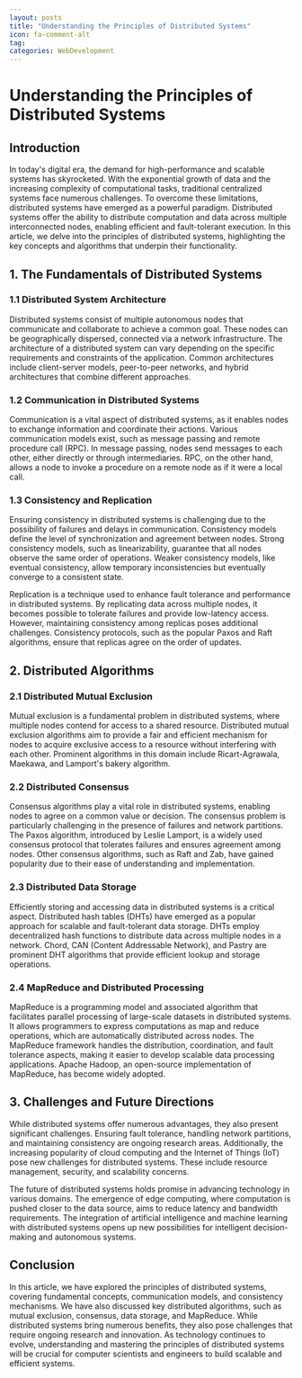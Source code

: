```yaml
---
layout: posts
title: "Understanding the Principles of Distributed Systems"
icon: fa-comment-alt
tag:      
categories: WebDevelopment
---
```



# Understanding the Principles of Distributed Systems

## Introduction

In today's digital era, the demand for high-performance and scalable systems has skyrocketed. With the exponential growth of data and the increasing complexity of computational tasks, traditional centralized systems face numerous challenges. To overcome these limitations, distributed systems have emerged as a powerful paradigm. Distributed systems offer the ability to distribute computation and data across multiple interconnected nodes, enabling efficient and fault-tolerant execution. In this article, we delve into the principles of distributed systems, highlighting the key concepts and algorithms that underpin their functionality.

## 1. The Fundamentals of Distributed Systems

### 1.1 Distributed System Architecture

Distributed systems consist of multiple autonomous nodes that communicate and collaborate to achieve a common goal. These nodes can be geographically dispersed, connected via a network infrastructure. The architecture of a distributed system can vary depending on the specific requirements and constraints of the application. Common architectures include client-server models, peer-to-peer networks, and hybrid architectures that combine different approaches.

### 1.2 Communication in Distributed Systems

Communication is a vital aspect of distributed systems, as it enables nodes to exchange information and coordinate their actions. Various communication models exist, such as message passing and remote procedure call (RPC). In message passing, nodes send messages to each other, either directly or through intermediaries. RPC, on the other hand, allows a node to invoke a procedure on a remote node as if it were a local call.

### 1.3 Consistency and Replication

Ensuring consistency in distributed systems is challenging due to the possibility of failures and delays in communication. Consistency models define the level of synchronization and agreement between nodes. Strong consistency models, such as linearizability, guarantee that all nodes observe the same order of operations. Weaker consistency models, like eventual consistency, allow temporary inconsistencies but eventually converge to a consistent state.

Replication is a technique used to enhance fault tolerance and performance in distributed systems. By replicating data across multiple nodes, it becomes possible to tolerate failures and provide low-latency access. However, maintaining consistency among replicas poses additional challenges. Consistency protocols, such as the popular Paxos and Raft algorithms, ensure that replicas agree on the order of updates.

## 2. Distributed Algorithms

### 2.1 Distributed Mutual Exclusion

Mutual exclusion is a fundamental problem in distributed systems, where multiple nodes contend for access to a shared resource. Distributed mutual exclusion algorithms aim to provide a fair and efficient mechanism for nodes to acquire exclusive access to a resource without interfering with each other. Prominent algorithms in this domain include Ricart-Agrawala, Maekawa, and Lamport's bakery algorithm.

### 2.2 Distributed Consensus

Consensus algorithms play a vital role in distributed systems, enabling nodes to agree on a common value or decision. The consensus problem is particularly challenging in the presence of failures and network partitions. The Paxos algorithm, introduced by Leslie Lamport, is a widely used consensus protocol that tolerates failures and ensures agreement among nodes. Other consensus algorithms, such as Raft and Zab, have gained popularity due to their ease of understanding and implementation.

### 2.3 Distributed Data Storage

Efficiently storing and accessing data in distributed systems is a critical aspect. Distributed hash tables (DHTs) have emerged as a popular approach for scalable and fault-tolerant data storage. DHTs employ decentralized hash functions to distribute data across multiple nodes in a network. Chord, CAN (Content Addressable Network), and Pastry are prominent DHT algorithms that provide efficient lookup and storage operations.

### 2.4 MapReduce and Distributed Processing

MapReduce is a programming model and associated algorithm that facilitates parallel processing of large-scale datasets in distributed systems. It allows programmers to express computations as map and reduce operations, which are automatically distributed across nodes. The MapReduce framework handles the distribution, coordination, and fault tolerance aspects, making it easier to develop scalable data processing applications. Apache Hadoop, an open-source implementation of MapReduce, has become widely adopted.

## 3. Challenges and Future Directions

While distributed systems offer numerous advantages, they also present significant challenges. Ensuring fault tolerance, handling network partitions, and maintaining consistency are ongoing research areas. Additionally, the increasing popularity of cloud computing and the Internet of Things (IoT) pose new challenges for distributed systems. These include resource management, security, and scalability concerns.

The future of distributed systems holds promise in advancing technology in various domains. The emergence of edge computing, where computation is pushed closer to the data source, aims to reduce latency and bandwidth requirements. The integration of artificial intelligence and machine learning with distributed systems opens up new possibilities for intelligent decision-making and autonomous systems.

## Conclusion

In this article, we have explored the principles of distributed systems, covering fundamental concepts, communication models, and consistency mechanisms. We have also discussed key distributed algorithms, such as mutual exclusion, consensus, data storage, and MapReduce. While distributed systems bring numerous benefits, they also pose challenges that require ongoing research and innovation. As technology continues to evolve, understanding and mastering the principles of distributed systems will be crucial for computer scientists and engineers to build scalable and efficient systems.